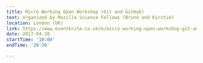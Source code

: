 ```yaml
---
title: Micro Working Open Workshop (Git and GitHub)
text: organized by Mozilla Science Fellows (Bruno and Kirstie)
location: London (UK)
link: https://www.eventbrite.co.uk/e/micro-working-open-workshop-git-and-github-tickets-6217345247
date: 2017-04-28
startTime: '18:00'
endTime: '20:30'

---
```

